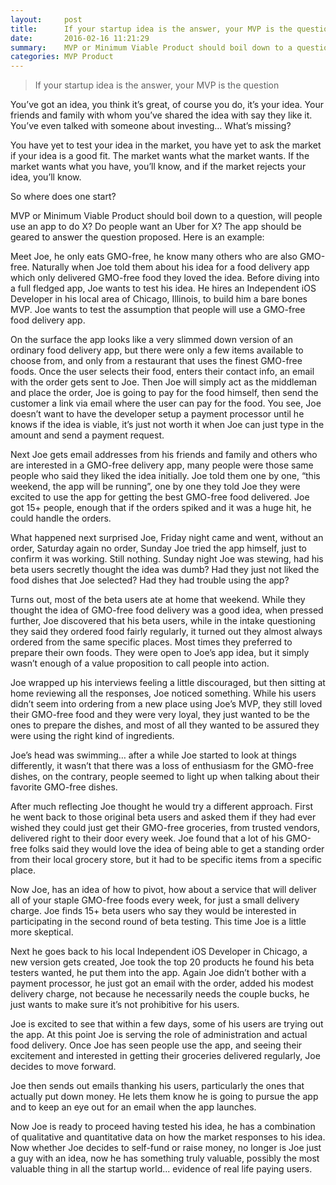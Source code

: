 ```yaml
---
layout:     post
title:      If your startup idea is the answer, your MVP is the question
date:       2016-02-16 11:21:29
summary:    MVP or Minimum Viable Product should boil down to a question
categories: MVP Product
---
```


> If your startup idea is the answer, your MVP is the question

You’ve got an idea, you think it’s great, of course you do, it’s your idea. Your friends and family with whom you’ve shared the idea with say they like it. You’ve even talked with someone about investing… What’s missing?

You have yet to test your idea in the market, you have yet to ask the market if your idea is a good fit. The market wants what the market wants. If the market wants what you have, you’ll know, and if the market rejects your idea, you’ll know.

So where does one start?

MVP or Minimum Viable Product should boil down to a question, will people use an app to do X? Do people want an Uber for X? The app should be geared to answer the question proposed. Here is an example:

Meet Joe, he only eats GMO-free, he know many others who are also GMO-free. Naturally when Joe told them about his idea for a food delivery app which only delivered GMO-free food they loved the idea. Before diving into a full fledged app, Joe wants to test his idea. He hires an Independent iOS Developer in his local area of Chicago, Illinois, to build him a bare bones MVP. Joe wants to test the assumption that people will use a GMO-free food delivery app.

On the surface the app looks like a very slimmed down version of an ordinary food delivery app, but there were only a few items available to choose from, and only from a restaurant that uses the finest GMO-free foods. Once the user selects their food, enters their contact info, an email with the order gets sent to Joe. Then Joe will simply act as the middleman and place the order, Joe is going to pay for the food himself, then send the customer a link via email where the user can pay for the food. You see, Joe doesn’t want to have the developer setup a payment processor until he knows if the idea is viable, it’s just not worth it when Joe can just type in the amount and send a payment request.

Next Joe gets email addresses from his friends and family and others who are interested in a GMO-free delivery app, many people were those same people who said they liked the idea initially. Joe told them one by one, “this weekend, the app will be running”, one by one they told Joe they were excited to use the app for getting the best GMO-free food delivered. Joe got 15+ people, enough that if the orders spiked and it was a huge hit, he could handle the orders.

What happened next surprised Joe, Friday night came and went, without an order, Saturday again no order, Sunday Joe tried the app himself, just to confirm it was working. Still nothing. Sunday night Joe was stewing, had his beta users secretly thought the idea was dumb? Had they just not liked the food dishes that Joe selected? Had they had trouble using the app? 

Turns out, most of the beta users ate at home that weekend. While they thought the idea of GMO-free food delivery was a good idea, when pressed further, Joe discovered that his beta users, while in the intake questioning they said they ordered food fairly regularly, it turned out they almost always ordered from the same specific places. Most times they preferred to prepare their own foods. They were open to Joe’s app idea, but it simply wasn’t enough of a value proposition to call people into action.

Joe wrapped up his interviews feeling a little discouraged, but then sitting at home reviewing all the responses, Joe noticed something. While his users didn’t seem into ordering from a new place using Joe’s MVP, they still loved their GMO-free food and they were very loyal, they just wanted to be the ones to prepare the dishes, and most of all they wanted to be assured they were using the right kind of ingredients. 

Joe’s head was swimming… after a while Joe started to look at things differently, it wasn’t that there was a loss of enthusiasm for the GMO-free dishes, on the contrary, people seemed to light up when talking about their favorite GMO-free dishes. 

After much reflecting Joe thought he would try a different approach. First he went back to those original beta users and asked them if they had ever wished they could just get their GMO-free groceries, from trusted vendors, delivered right to their door every week. Joe found that a lot of his GMO-free folks said they would love the idea of being able to get a standing order from their local grocery store, but it had to be specific items from a specific place.

Now Joe, has an idea of how to pivot, how about a service that will deliver all of your staple GMO-free foods every week, for just a small delivery charge. Joe finds 15+ beta users who say they would be interested in participating in the second round of beta testing. This time Joe is a little more skeptical. 

Next he goes back to his local Independent iOS Developer in Chicago, a new version gets created, Joe took the top 20 products he found his beta testers wanted, he put them into the app. Again Joe didn’t bother with a payment processor, he just got an email with the order, added his modest delivery charge, not because he necessarily needs the couple bucks, he just wants to make sure it’s not prohibitive for his users. 

Joe is excited to see that within a few days, some of his users are trying out the app. At this point Joe is serving the role of administration and actual food delivery. Once Joe has seen people use the app, and seeing their excitement and interested in getting their groceries delivered regularly, Joe decides to move forward.

Joe then sends out emails thanking his users, particularly the ones that actually put down money. He lets them know he is going to pursue the app and to keep an eye out for an email when the app launches.

Now Joe is ready to proceed having tested his idea, he has a combination of qualitative and quantitative data on how the market responses to his idea. Now whether Joe decides to self-fund or raise money, no longer is Joe just a guy with an idea, now he has something truly valuable, possibly the most valuable thing in all the startup world... evidence of real life paying users.
